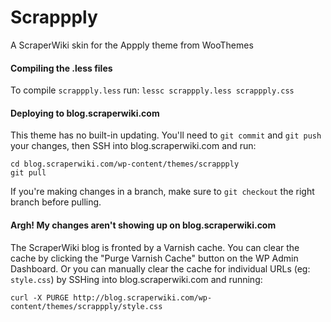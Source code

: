 # Scrappply

A ScraperWiki skin for the Appply theme from WooThemes

#### Compiling the .less files

To compile `scrappply.less` run: `lessc scrappply.less scrappply.css`

#### Deploying to blog.scraperwiki.com

This theme has no built-in updating. You'll need to `git commit` and `git push` your changes, then SSH into blog.scraperwiki.com and run:

```
cd blog.scraperwiki.com/wp-content/themes/scrappply
git pull
```

If you're making changes in a branch, make sure to `git checkout` the right branch before pulling.

#### Argh! My changes aren't showing up on blog.scraperwiki.com

The ScraperWiki blog is fronted by a Varnish cache. You can clear the cache by clicking the "Purge Varnish Cache" button on the WP Admin Dashboard. Or you can manually clear the cache for individual URLs (eg: `style.css`) by SSHing into blog.scraperwiki.com and running:

```
curl -X PURGE http://blog.scraperwiki.com/wp-content/themes/scrappply/style.css
```
